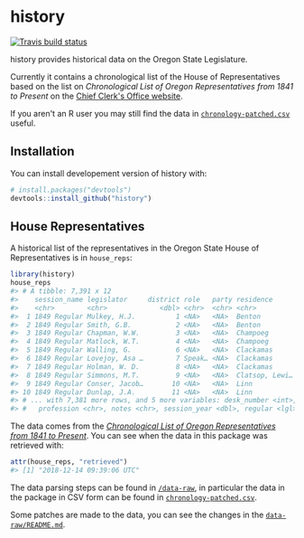 
<!-- README.md is generated from README.Rmd. Please edit that file -->
history
=======

[![Travis build status](https://travis-ci.org/or-house-vis/history.svg?branch=master)](https://travis-ci.org/or-house-vis/history)

history provides historical data on the Oregon State Legislature.

Currently it contains a chronological list of the House of Representatives based on the list on *Chronological List of Oregon Representatives from 1841 to Present* on the [Chief Clerk's Office website](https://www.oregonlegislature.gov/chief-clerk/Pages/representatives.aspx).

If you aren't an R user you may still find the data in [`chronology-patched.csv`](/data-raw/chronology-patched.csv) useful.

Installation
------------

You can install developement version of history with:

``` r
# install.packages("devtools")
devtools::install_github("history")
```

House Representatives
---------------------

A historical list of the representatives in the Oregon State House of Representatives is in `house_reps`:

``` r
library(history)
house_reps
#> # A tibble: 7,391 x 12
#>    session_name legislator     district role   party residence      gender
#>    <chr>        <chr>             <dbl> <chr>  <chr> <chr>          <chr> 
#>  1 1849 Regular Mulkey, H.J.          1 <NA>   <NA>  Benton         Male  
#>  2 1849 Regular Smith, G.B.           2 <NA>   <NA>  Benton         Male  
#>  3 1849 Regular Chapman, W.W.         3 <NA>   <NA>  Champoeg       Male  
#>  4 1849 Regular Matlock, W.T.         4 <NA>   <NA>  Champoeg       Male  
#>  5 1849 Regular Walling, G.           6 <NA>   <NA>  Clackamas      Male  
#>  6 1849 Regular Lovejoy, Asa …        7 Speak… <NA>  Clackamas      Male  
#>  7 1849 Regular Holman, W. D.         8 <NA>   <NA>  Clackamas      Male  
#>  8 1849 Regular Simmons, M.T.         9 <NA>   <NA>  Clatsop, Lewi… Male  
#>  9 1849 Regular Conser, Jacob…       10 <NA>   <NA>  Linn           Male  
#> 10 1849 Regular Dunlap, J.A.         11 <NA>   <NA>  Linn           Male  
#> # ... with 7,381 more rows, and 5 more variables: desk_number <int>,
#> #   profession <chr>, notes <chr>, session_year <dbl>, regular <lgl>
```

The data comes from the [*Chronological List of Oregon Representatives from 1841 to Present*](https://www.oregonlegislature.gov/chief-clerk/Pages/representatives.aspx). You can see when the data in this package was retrieved with:

``` r
attr(house_reps, "retrieved")
#> [1] "2018-12-14 09:39:06 UTC"
```

The data parsing steps can be found in [`/data-raw`](/data-raw), in particular the data in the package in CSV form can be found in [`chronology-patched.csv`](/data-raw/chronology-patched.csv).

Some patches are made to the data, you can see the changes in the [`data-raw/README.md`](/data-raw/README.md).
